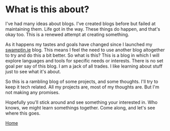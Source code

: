 # What is this about?

I've had many ideas about blogs. I've created blogs before but failed at
maintaining them. Life got in the way. These things do happen, and that's okay
too. This is a renewed attempt at creating something.

As it happens my tastes and goals have changed since I launched my
[swamptin.ie](http://www.swamptin.ie) blog. This means I feel the need to use another blog
altogether to try and do this a bit better. So what is this? This is a blog in 
which I will explore languages and tools for specific needs or interests. There
is no set goal per say of this blog. I am a jack of all trades. I like learning
about stuff just to see what it's about. 

So this is a rambling blog of some projects, and some thoughts. I'll try to keep
it tech related. All my projects are, most of my thoughts are. But I'm not
making any promises.

Hopefully you'll stick around and see something your interested in. Who knows,
we might learn somethings together. Come along, and let's see where this goes.

[Home](./README.md)
